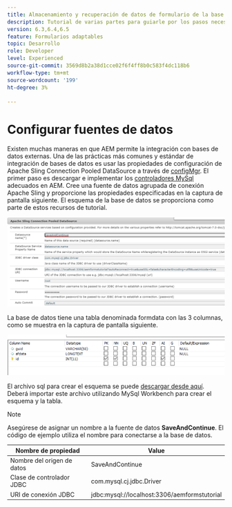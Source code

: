 ```yaml
---
title: Almacenamiento y recuperación de datos de formulario de la base de datos MySQL
description: Tutorial de varias partes para guiarle por los pasos necesarios para almacenar y recuperar datos de formulario
version: 6.3,6.4,6.5
feature: Formularios adaptables
topic: Desarrollo
role: Developer
level: Experienced
source-git-commit: 3569d8b2a38d1cce02f6f4ff8b0c583f4dc118b6
workflow-type: tm+mt
source-wordcount: '199'
ht-degree: 3%

---
```


# Configurar fuentes de datos

Existen muchas maneras en que AEM permite la integración con bases de datos externas. Una de las prácticas más comunes y estándar de integración de bases de datos es usar las propiedades de configuración de Apache Sling Connection Pooled DataSource a través de [configMgr](http://localhost:4502/system/console/configMgr).
El primer paso es descargar e implementar los [controladores MySql](https://mvnrepository.com/artifact/mysql/mysql-connector-java) adecuados en AEM.
Cree una fuente de datos agrupada de conexión Apache Sling y proporcione las propiedades especificadas en la captura de pantalla siguiente. El esquema de la base de datos se proporciona como parte de estos recursos de tutorial.

![fuente de datos](assets/save-continue.PNG)

La base de datos tiene una tabla denominada formdata con las 3 columnas, como se muestra en la captura de pantalla siguiente.

![data-base](assets/data-base-tables.PNG)

El archivo sql para crear el esquema se puede [descargar desde aquí](assets/form-data-db.sql). Deberá importar este archivo utilizando MySql Workbench para crear el esquema y la tabla.

>[!NOTE]
>Asegúrese de asignar un nombre a la fuente de datos **SaveAndContinue**. El código de ejemplo utiliza el nombre para conectarse a la base de datos.

| Nombre de propiedad | Value |
| ------------------------|---------------------------------------|
| Nombre del origen de datos | SaveAndContinue |
| Clase de controlador JDBC | com.mysql.cj.jdbc.Driver |
| URI de conexión JDBC | jdbc:mysql://localhost:3306/aemformstutorial |
